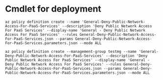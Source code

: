 # Cmdlet for deployment

`az policy definition create --name 'General-Deny-Public-Network-Access-For-PaaS-Services' --description 'Deny Public Network Access For PaaS Services' --display-name 'General - Deny Public Network Access For PaaS Services' --rules General-Deny-Public-Network-Access-For-PaaS-Services.json --params General-Deny-Public-Network-Access-For-PaaS-Services.parameters.json --mode ALL`

`az policy definition create --management-group testmg --name 'General-Deny-Public-Network-Access-For-PaaS-Services' --description 'Deny Public Network Access For PaaS Services' --display-name 'General - Deny Public Network Access For PaaS Services' --rules General-Deny-Public-Network-Access-For-PaaS-Services.json --params General-Deny-Public-Network-Access-For-PaaS-Services.parameters.json --mode ALL`
